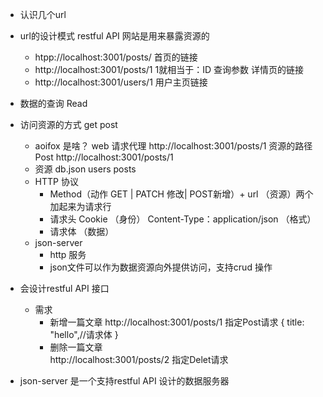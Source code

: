 - 认识几个url
- url的设计模式 restful API 
  网站是用来暴露资源的
  - htpp://localhost:3001/posts/ 首页的链接 
  - http://localhost:3001/posts/1  1就相当于：ID 查询参数 详情页的链接 
  - http://localhost:3001/users/1 用户主页链接

- 数据的查询 Read  
- 访问资源的方式  get post
  - aoifox 是啥？ web 请求代理
    http://localhost:3001/posts/1 资源的路径 
    Post http://localhost:3001/posts/1  
  - 资源 db.json users posts 
  - HTTP 协议
    - Method（动作 GET | PATCH 修改| POST新增）+ url （资源）两个加起来为请求行
    - 请求头 Cookie （身份） Content-Type：application/json （格式）
    - 请求体 （数据）
  - json-server
    - http 服务
    - json文件可以作为数据资源向外提供访问，支持crud 操作  

- 会设计restful API 接口
  - 需求
    - 新增一篇文章
      http://localhost:3001/posts/1 指定Post请求
      {
        title: "hello",//请求体
      } 
    - 删除一篇文章  
      http://localhost:3001/posts/2 指定Delet请求

- json-server 是一个支持restful API 设计的数据服务器